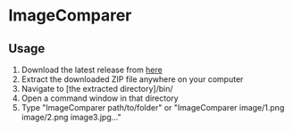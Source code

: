 # ImageComparer

## Usage
1. Download the latest release from [here](/releases/latest)
2. Extract the downloaded ZIP file anywhere on your computer
3. Navigate to [the extracted directory]/bin/
4. Open a command window in that directory
5. Type "ImageComparer path/to/folder" or "ImageComparer image/1.png image/2.png image3.jpg..."
